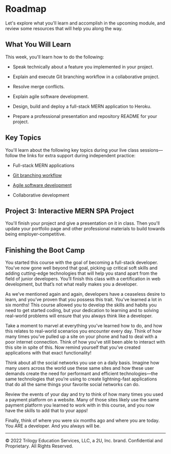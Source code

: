# Roadmap
Let's explore what you'll learn and accomplish in the upcoming module, and review some resources that will help you along the way.

## What You Will Learn
This week, you'll learn how to do the following:

* Speak technically about a feature you implemented in your project.

* Explain and execute Git branching workflow in a collaborative project.

* Resolve merge conflicts.

* Explain agile software development.

* Design, build and deploy a full-stack MERN application to Heroku.

* Prepare a professional presentation and repository README for your project.

## Key Topics
You'll learn about the following key topics during your live class sessions—follow the links for extra support during independent practice:

* Full-stack MERN applications

* [Git branching workflow](https://git-scm.com/book/en/v2/Git-Branching-Branching-Workflows)

* [Agile software development](https://en.wikipedia.org/wiki/Agile_software_development)

* Collaborative development

## Project 3: Interactive MERN SPA Project
You'll finish your project and give a presentation on it in class. Then you'll update your portfolio page and other professional materials to build towards being employer-competitive.

## Finishing the Boot Camp
You started this course with the goal of becoming a full-stack developer. You’ve now gone well beyond that goal, picking up critical soft skills and adding cutting-edge technologies that will help you stand apart from the field of junior developers. You’ll finish this class with a certification in web development, but that’s not what really makes you a developer.

As we’ve mentioned again and again, developers have a ceaseless desire to learn, and you’ve proven that you possess this trait. You’ve learned a lot in six months! This course allowed you to develop the skills and habits you need to get started coding, but your dedication to learning and to solving real-world problems will ensure that you always think like a developer.

Take a moment to marvel at everything you’ve learned how to do, and how this relates to real-world scenarios you encounter every day. Think of how many times you’ve pulled up a site on your phone and had to deal with a poor internet connection. Think of how you’ve still been able to interact with this site in spite of this. Now remind yourself that you’ve created applications with that exact functionality!

Think about all the social networks you use on a daily basis. Imagine how many users across the world use these same sites and how these user demands create the need for performant and efficient technologies—the same technologies that you’re using to create lightning-fast applications that do all the same things your favorite social networks can do.

Review the events of your day and try to think of how many times you used a payment platform on a website. Many of those sites likely use the same payment platform you learned to work with in this course, and you now have the skills to add that to your apps!

Finally, think of where you were six months ago and where you are today. You ARE a developer. And you always will be.

---
© 2022 Trilogy Education Services, LLC, a 2U, Inc. brand. Confidential and Proprietary. All Rights Reserved.